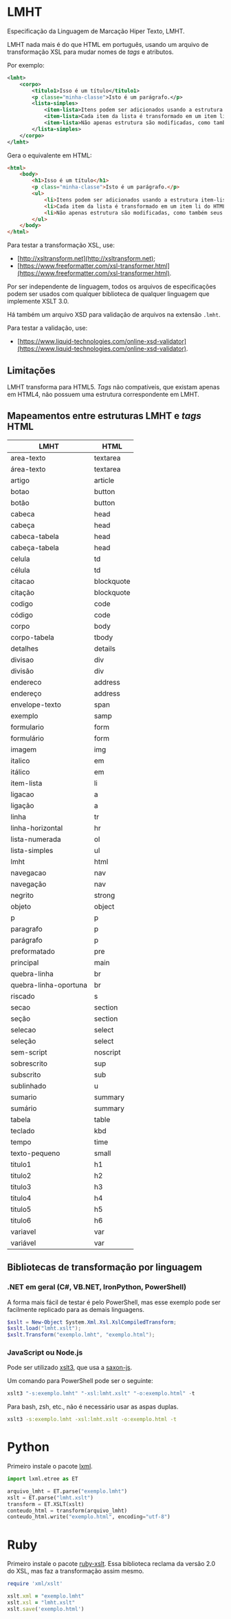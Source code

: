 # LMHT

Especificação da Linguagem de Marcação Hiper Texto, LMHT.

LMHT nada mais é do que HTML em português, usando um arquivo de transformação XSL para mudar nomes de _tags_ e atributos.

Por exemplo:

```xml
<lmht>
    <corpo>
        <titulo1>Isso é um título</titulo1>
        <p classe="minha-classe">Isto é um parágrafo.</p>
        <lista-simples>
            <item-lista>Itens podem ser adicionados usando a estrutura item-lista.</item-lista>
            <item-lista>Cada item da lista é transformado em um item li do HTML.</item-lista>
            <item-lista>Não apenas estrutura são modificadas, como também seus atributos.</item-lista>
        </lista-simples>
    </corpo>
</lmht>
```

Gera o equivalente em HTML:

```html
<html>
    <body>
        <h1>Isso é um título</h1>
        <p class="minha-classe">Isto é um parágrafo.</p>
        <ul>
            <li>Itens podem ser adicionados usando a estrutura item-lista.</li>
            <li>Cada item da lista é transformado em um item li do HTML.</li>
            <li>Não apenas estrutura são modificadas, como também seus atributos.</li>
        </ul>
    </body>
</html>
```

Para testar a transformação XSL, use: 

- [http://xsltransform.net](http://xsltransform.net);
- [https://www.freeformatter.com/xsl-transformer.html](https://www.freeformatter.com/xsl-transformer.html).

Por ser independente de linguagem, todos os arquivos de especificações podem ser usados com qualquer biblioteca de qualquer linguagem que implemente XSLT 3.0.

Há também um arquivo XSD para validação de arquivos na extensão `.lmht`. 

Para testar a validação, use:

- [https://www.liquid-technologies.com/online-xsd-validator](https://www.liquid-technologies.com/online-xsd-validator).

## Limitações

LMHT transforma para HTML5. _Tags_ não compatíveis, que existam apenas em HTML4, não possuem uma estrutura correspondente em LMHT. 

## Mapeamentos entre estruturas LMHT e _tags_ HTML

| LMHT                  | HTML       |
| --------------------- | ---------- |
| area-texto            | textarea   |
| área-texto            | textarea   |
| artigo                | article    |
| botao                 | button     |
| botão                 | button     |
| cabeca                | head       |
| cabeça                | head       |
| cabeca-tabela         | head       |
| cabeça-tabela         | head       |
| celula                | td         |
| célula                | td         |
| citacao               | blockquote |
| citação               | blockquote |
| codigo                | code       |
| código                | code       |
| corpo                 | body       |
| corpo-tabela          | tbody      |
| detalhes              | details    |
| divisao               | div        |
| divisão               | div        |
| endereco              | address    |
| endereço              | address    |
| envelope-texto        | span       |
| exemplo               | samp       |
| formulario            | form       |
| formulário            | form       |
| imagem                | img        |
| italico               | em         |
| itálico               | em         |
| item-lista            | li         |
| ligacao               | a          |
| ligação               | a          |
| linha                 | tr         |
| linha-horizontal      | hr         |
| lista-numerada        | ol         |
| lista-simples         | ul         |
| lmht                  | html       |
| navegacao             | nav        |
| navegação             | nav        |
| negrito               | strong     |
| objeto                | object     |
| p                     | p          |
| paragrafo             | p          |
| parágrafo             | p          |
| preformatado          | pre        |
| principal             | main       |
| quebra-linha          | br         |
| quebra-linha-oportuna | br         |
| riscado               | s          |
| secao                 | section    |
| seção                 | section    |
| selecao               | select     |
| seleção               | select     |
| sem-script            | noscript   |
| sobrescrito           | sup        |
| subscrito             | sub        |
| sublinhado            | u          |
| sumario               | summary    |
| sumário               | summary    |
| tabela                | table      |
| teclado               | kbd        |
| tempo                 | time       |
| texto-pequeno         | small      |
| titulo1               | h1         |
| titulo2               | h2         |
| titulo3               | h3         |
| titulo4               | h4         |
| titulo5               | h5         |
| titulo6               | h6         |
| variavel              | var        |
| variável              | var        |


## Bibliotecas de transformação por linguagem

### .NET em geral (C#, VB.NET, IronPython, PowerShell)

A forma mais fácil de testar é pelo PowerShell, mas esse exemplo pode ser facilmente replicado para as demais linguagens.

```powershell
$xslt = New-Object System.Xml.Xsl.XslCompiledTransform;
$xslt.load("lmht.xslt");
$xslt.Transform("exemplo.lmht", "exemplo.html");
```

### JavaScript ou Node.js

Pode ser utilizado [xslt3](https://www.npmjs.com/package/xslt3), que usa a [saxon-js](https://www.npmjs.com/package/saxon-js). 

Um comando para PowerShell pode ser o seguinte:

```powershell
xslt3 "-s:exemplo.lmht" "-xsl:lmht.xslt" "-o:exemplo.html" -t
```

Para bash, zsh, etc., não é necessário usar as aspas duplas.

```bash
xslt3 -s:exemplo.lmht -xsl:lmht.xslt -o:exemplo.html -t
```

# Python

Primeiro instale o pacote [lxml](https://pypi.org/project/lxml/). 

```python
import lxml.etree as ET

arquivo_lmht = ET.parse("exemplo.lmht")
xslt = ET.parse("lmht.xslt")
transform = ET.XSLT(xslt)
conteudo_html = transform(arquivo_lmht)
conteudo_html.write("exemplo.html", encoding="utf-8")
```

# Ruby

Primeiro instale o pacote [ruby-xslt](https://github.com/glejeune/ruby-xslt). Essa biblioteca reclama da versão 2.0 do XSL, mas faz a transformação assim mesmo.

```ruby
require 'xml/xslt'

xslt.xml = "exemplo.lmht"
xslt.xsl = "lmht.xslt"
xslt.save('exemplo.html')
```